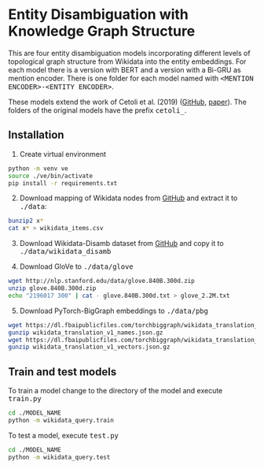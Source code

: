 # Entity Disambiguation with Knowledge Graph Structure

This are four entity disambiguation models incorporating different levels of topological graph structure from Wikidata into the entity embeddings.
For each model there is a version with BERT and a version with a Bi-GRU as mention encoder.
There is one folder for each model named with <tt>&lt;MENTION ENCODER&gt;-&lt;ENTITY ENCODER&gt;</tt>.

These models extend the work of Cetoli et al. (2019) ([GitHub](https://github.com/ContextScout/ned-graphs), [paper](https://arxiv.org/pdf/1810.09164.pdf)).
The folders of the original models have the prefix <tt>cetoli\_</tt>.

## Installation

1. Create virtual environment

```bash
python -m venv ve
source ./ve/bin/activate
pip install -r requirements.txt
```

2. Download mapping of Wikidata nodes from [GitHub](https://github.com/ContextScout/ned-graphs/tree/master/data) and extract it to <tt>./data</tt>:

```bash
bunzip2 x*
cat x* > wikidata_items.csv
```

3. Download Wikidata-Disamb dataset from [GitHub](https://github.com/ContextScout/ned-graphs/tree/master/dataset) and copy it to <tt>./data/wikidata_disamb</tt>

4. Download GloVe to <tt>./data/glove</tt>

```bash
wget http://nlp.stanford.edu/data/glove.840B.300d.zip
unzip glove.840B.300d.zip
echo "2196017 300" | cat - glove.840B.300d.txt > glove_2.2M.txt
```

5. Download PyTorch-BigGraph embeddings to <tt>./data/pbg</tt>

```bash
wget https://dl.fbaipublicfiles.com/torchbiggraph/wikidata_translation_v1_names.json.gz
gunzip wikidata_translation_v1_names.json.gz
wget https://dl.fbaipublicfiles.com/torchbiggraph/wikidata_translation_v1_vectors.npy.gz
gunzip wikidata_translation_v1_vectors.json.gz
```

## Train and test models

To train a model change to the directory of the model and execute <tt>train.py</tt>

```bash
cd ./MODEL_NAME
python -m wikidata_query.train
```

To test a model, execute <tt>test.py</tt>

```bash
cd ./MODEL_NAME
python -m wikidata_query.test
```
